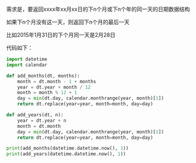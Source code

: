 ​

需求是，要返回xxxx年xx月xx日的下n个月或下n个年的同一天的日期数据结构

如果下n个月没有这一天，则返回下n个月的最后一天

比如2015年1月31日的下个月同一天是2月28日

代码如下：


```python
import datetime
import calendar

def add_months(dt, months):
    month = dt.month - 1 + months
    year = dt.year + month / 12
    month = month % 12 + 1
    day = min(dt.day, calendar.monthrange(year, month)[1])
    return dt.replace(year=year, month=month, day=day)

def add_years(dt, n):
    year = dt.year + n
    month = dt.month
    day = min(dt.day, calendar.monthrange(year, month)[1])
    return dt.replace(year=year, month=month, day=day)

print(add_months(datetime.datetime.now(), 1))
print(add_years(datetime.datetime.now(), 1))

```

